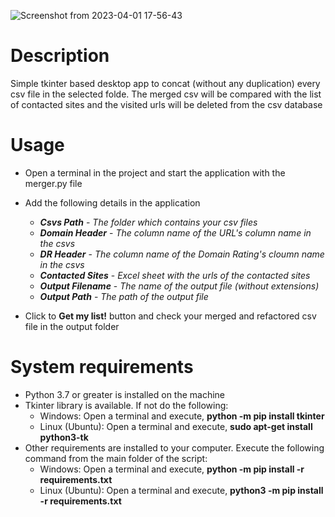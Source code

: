 ![Screenshot from 2023-04-01 17-56-43](https://user-images.githubusercontent.com/47550032/229301599-92db89e7-7ef7-4fd7-9da5-a74e5aa009f9.png)

# Description
Simple tkinter based desktop app to concat (without any duplication) every csv file in the selected folde. The merged csv will be compared with the list of contacted sites and the visited urls will be deleted from the csv database
  
# Usage
* Open a terminal in the project and start the application with the merger.py file
* Add the following details in the application
    * ***Csvs Path*** - *The folder which contains your csv files*
    * ***Domain Header*** - *The column name of the URL's column name in the csvs*
    * ***DR Header*** - *The column name of the Domain Rating's cloumn name in the csvs*
    * ***Contacted Sites*** - *Excel sheet with the urls of the contacted sites*
    * ***Output Filename*** - *The name of the output file (without extensions)*
    * ***Output Path*** - *The path of the output file*

* Click to **Get my list!** button and check your merged and refactored csv file in the output folder


# System requirements
* Python 3.7 or greater is installed on the machine
* Tkinter library is available. If not do the following:
  * Windows: Open a terminal and execute, **python -m pip install tkinter**
  * Linux (Ubuntu): Open a terminal and execute, **sudo apt-get install python3-tk**
* Other requirements are installed to your computer. Execute the following command from the main folder of the script:
  * Windows: Open a terminal and execute, **python -m pip install -r requirements.txt**
  * Linux (Ubuntu): Open a terminal and execute, **python3 -m pip install -r requirements.txt**
 
